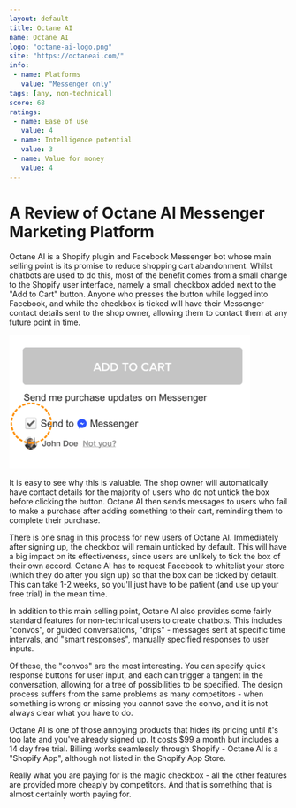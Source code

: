 ```yaml
---
layout: default
title: Octane AI
name: Octane AI
logo: "octane-ai-logo.png"
site: "https://octaneai.com/"
info:
 - name: Platforms
   value: "Messenger only"
tags: [any, non-technical]
score: 68
ratings:
 - name: Ease of use
   value: 4
 - name: Intelligence potential
   value: 3
 - name: Value for money
   value: 4
---
```


A Review of Octane AI Messenger Marketing Platform
==================================================

Octane AI is a Shopify plugin and Facebook Messenger bot whose main
selling point is its promise to reduce shopping cart
abandonment. Whilst chatbots are used to do this, most of the benefit
comes from a small change to the Shopify user interface, namely a
small checkbox added next to the "Add to Cart" button. Anyone who
presses the button while logged into Facebook, and while the checkbox
is ticked will have their Messenger contact details sent to the shop
owner, allowing them to contact them at any future point in time.

![Octane AI checkbox](/img/octane-ai-ticked.png)

It is easy to see why this is valuable. The shop owner will
automatically have contact details for the majority of users who do
not untick the box before clicking the button. Octane AI then sends
messages to users who fail to make a purchase after adding something
to their cart, reminding them to complete their purchase.

There is one snag in this process for new users of Octane
AI. Immediately after signing up, the checkbox will remain unticked by
default. This will have a big impact on its effectiveness, since users
are unlikely to tick the box of their own accord. Octane AI has to
request Facebook to whitelist your store (which they do after you sign
up) so that the box can be ticked by default. This can take 1-2 weeks,
so you'll just have to be patient (and use up your free trial) in the
mean time.

In addition to this main selling point, Octane AI also provides some
fairly standard features for non-technical users to create
chatbots. This includes "convos", or guided conversations, "drips" -
messages sent at specific time intervals, and "smart responses",
manually specified responses to user inputs.

Of these, the "convos" are the most interesting. You can specify quick
response buttons for user input, and each can trigger a tangent in the
conversation, allowing for a tree of possibilities to be
specified. The design process suffers from the same problems as many
competitors - when something is wrong or missing you cannot save the
convo, and it is not always clear what you have to do.

Octane AI is one of those annoying products that hides its pricing
until it's too late and you've already signed up. It costs $99 a month
but includes a 14 day free trial. Billing works seamlessly through
Shopify - Octane AI is a "Shopify App", although not listed in the
Shopify App Store.

Really what you are paying for is the magic checkbox - all the other
features are provided more cheaply by competitors. And that is
something that is almost certainly worth paying for.
